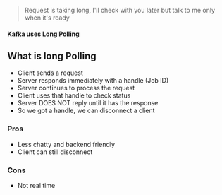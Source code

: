 > Request is taking long, I'll check with you later but talk to me only when it's ready

#### Kafka uses Long Polling

## What is long Polling
- Client sends a request
- Server responds immediately with a handle (Job ID)
- Server continues to process the request
- Client uses that handle to check status
- Server DOES NOT reply until it has the response
- So we got a handle, we can disconnect a client

### Pros
- Less chatty and backend friendly
- Client can still disconnect

### Cons
- Not real time